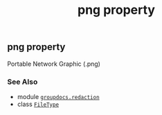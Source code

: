 ﻿---
title: png property
second_title: GroupDocs.Redaction for Python via .NET API References
description: 
type: docs
url: /python-net/groupdocs.redaction/filetype/png/
is_root: false
weight: 300
---

## png property


Portable Network Graphic (.png)

### See Also
* module [`groupdocs.redaction`](../../)
* class [`FileType`](/redaction/python-net/groupdocs.redaction/filetype)
